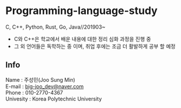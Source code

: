# Programming-language-study
C, C++, Python, Rust, Go, Java//201903~  
  
- C와 C++은 학교에서 배운 내용에 대한 정리 심화 과정을 진행 중  
- 그 외 언어들은 독학하는 중 이며, 취업 후에는 조금 더 활발하게 공부 할 예정  

  
 ## Info

 Name      : 주성민(Joo Sung Min)  
 E-mail    : big-joo_dev@naver.com  
 Phone     : 010-2770-4367  
 Univesity : Korea Polytechnic University  
